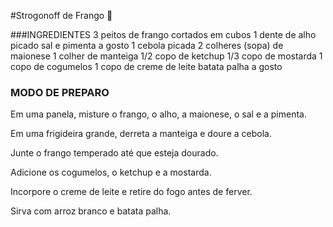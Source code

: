 #Strogonoff de Frango :chicken:

###INGREDIENTES
3 peitos de frango cortados em cubos
1 dente de alho picado
sal e pimenta a gosto
1 cebola picada
2 colheres (sopa) de maionese
1 colher de manteiga
1/2 copo de ketchup
1/3 copo de mostarda
1 copo de cogumelos
1 copo de creme de leite
batata palha a gosto

### MODO DE PREPARO
Em uma panela, misture o frango, o alho, a maionese, o sal e a pimenta.

Em uma frigideira grande, derreta a manteiga e doure a cebola.

Junte o frango temperado até que esteja dourado.

Adicione os cogumelos, o ketchup e a mostarda.

Incorpore o creme de leite e retire do fogo antes de ferver.

Sirva com arroz branco e batata palha.